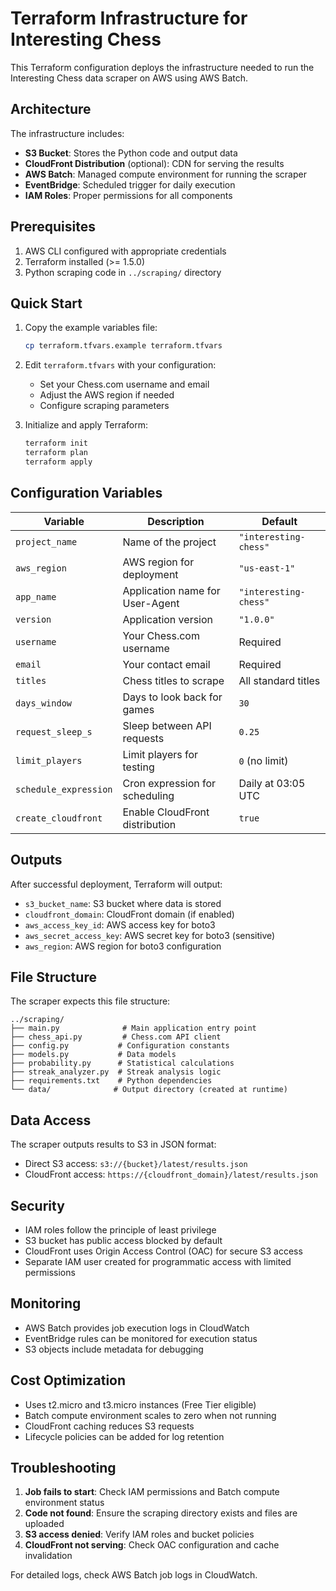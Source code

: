 # Terraform Infrastructure for Interesting Chess

This Terraform configuration deploys the infrastructure needed to run the Interesting Chess data scraper on AWS using AWS Batch.

## Architecture

The infrastructure includes:
- **S3 Bucket**: Stores the Python code and output data
- **CloudFront Distribution** (optional): CDN for serving the results
- **AWS Batch**: Managed compute environment for running the scraper
- **EventBridge**: Scheduled trigger for daily execution
- **IAM Roles**: Proper permissions for all components

## Prerequisites

1. AWS CLI configured with appropriate credentials
2. Terraform installed (>= 1.5.0)
3. Python scraping code in `../scraping/` directory

## Quick Start

1. Copy the example variables file:
   ```bash
   cp terraform.tfvars.example terraform.tfvars
   ```

2. Edit `terraform.tfvars` with your configuration:
   - Set your Chess.com username and email
   - Adjust the AWS region if needed
   - Configure scraping parameters

3. Initialize and apply Terraform:
   ```bash
   terraform init
   terraform plan
   terraform apply
   ```

## Configuration Variables

| Variable | Description | Default |
|----------|-------------|---------|
| `project_name` | Name of the project | `"interesting-chess"` |
| `aws_region` | AWS region for deployment | `"us-east-1"` |
| `app_name` | Application name for User-Agent | `"interesting-chess"` |
| `version` | Application version | `"1.0.0"` |
| `username` | Your Chess.com username | Required |
| `email` | Your contact email | Required |
| `titles` | Chess titles to scrape | All standard titles |
| `days_window` | Days to look back for games | `30` |
| `request_sleep_s` | Sleep between API requests | `0.25` |
| `limit_players` | Limit players for testing | `0` (no limit) |
| `schedule_expression` | Cron expression for scheduling | Daily at 03:05 UTC |
| `create_cloudfront` | Enable CloudFront distribution | `true` |

## Outputs

After successful deployment, Terraform will output:

- `s3_bucket_name`: S3 bucket where data is stored
- `cloudfront_domain`: CloudFront domain (if enabled)
- `aws_access_key_id`: AWS access key for boto3
- `aws_secret_access_key`: AWS secret key for boto3 (sensitive)
- `aws_region`: AWS region for boto3 configuration

## File Structure

The scraper expects this file structure:
```
../scraping/
├── main.py              # Main application entry point
├── chess_api.py         # Chess.com API client
├── config.py           # Configuration constants
├── models.py           # Data models
├── probability.py      # Statistical calculations
├── streak_analyzer.py  # Streak analysis logic
├── requirements.txt    # Python dependencies
└── data/              # Output directory (created at runtime)
```

## Data Access

The scraper outputs results to S3 in JSON format:
- Direct S3 access: `s3://{bucket}/latest/results.json`
- CloudFront access: `https://{cloudfront_domain}/latest/results.json`

## Security

- IAM roles follow the principle of least privilege
- S3 bucket has public access blocked by default
- CloudFront uses Origin Access Control (OAC) for secure S3 access
- Separate IAM user created for programmatic access with limited permissions

## Monitoring

- AWS Batch provides job execution logs in CloudWatch
- EventBridge rules can be monitored for execution status
- S3 objects include metadata for debugging

## Cost Optimization

- Uses t2.micro and t3.micro instances (Free Tier eligible)
- Batch compute environment scales to zero when not running
- CloudFront caching reduces S3 requests
- Lifecycle policies can be added for log retention

## Troubleshooting

1. **Job fails to start**: Check IAM permissions and Batch compute environment status
2. **Code not found**: Ensure the scraping directory exists and files are uploaded
3. **S3 access denied**: Verify IAM roles and bucket policies
4. **CloudFront not serving**: Check OAC configuration and cache invalidation

For detailed logs, check AWS Batch job logs in CloudWatch.
